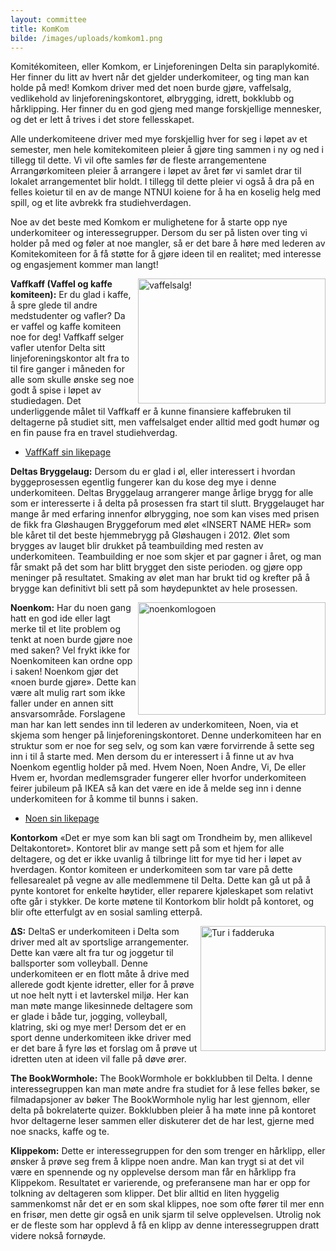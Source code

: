 ```yaml
---
layout: committee
title: KomKom
bilde: /images/uploads/komkom1.png
---
```

Komitékomiteen, eller Komkom, er Linjeforeningen Delta sin paraplykomité. Her finner du litt av hvert når det gjelder underkomiteer, og ting man kan holde på med! Komkom driver med det noen burde gjøre, vaffelsalg, vedlikehold av linjeforeningskontoret, ølbrygging, idrett, bokklubb og hårklipping. Her finner du en god gjeng med mange forskjellige mennesker, og det er lett å trives i det store fellesskapet.

Alle underkomiteene driver med mye forskjellig hver for seg i løpet av et semester, men hele komitekomiteen pleier å gjøre ting sammen i ny og ned i tillegg til dette. Vi vil ofte samles før de fleste arrangementene Arrangørkomiteen pleier å arrangere i løpet av året før vi samlet drar til lokalet arrangementet blir holdt. I tillegg til dette pleier vi også å dra på en felles koietur til en av de mange NTNUI koiene for å ha en koselig helg med spill, og et lite avbrekk fra studiehverdagen.

Noe av det beste med Komkom er mulighetene for å starte opp nye underkomiteer og interessegrupper. Dersom du ser på listen over ting vi holder på med og føler at noe mangler, så er det bare å høre med lederen av Komitekomiteen for å få støtte for å gjøre ideen til en realitet; med interesse og engasjement kommer man langt!

<img src="/images/uploads/vaffkaff.jpeg" width="300" height="200" align="right" title="vaffelsalg!">

**Vaffkaff (Vaffel og kaffe komiteen):**
Er du glad i kaffe, å spre glede til andre medstudenter og vafler? Da er vaffel og kaffe komiteen noe for deg! Vaffkaff selger vafler utenfor Delta sitt linjeforeningskontor alt fra to til fire ganger i måneden for alle som skulle ønske seg noe godt å spise i løpet av studiedagen. Det underliggende målet til Vaffkaff er å kunne finansiere kaffebruken til deltagerne på studiet sitt, men vaffelsalget ender alltid med godt humør og en fin pause fra en travel studiehverdag.

* [VaffKaff sin likepage](https://www.facebook.com/VaffKaffDelta)

**Deltas Bryggelaug:**
Dersom du er glad i øl, eller interessert i hvordan byggeprosessen egentlig fungerer kan du kose deg mye i denne underkomiteen. Deltas Bryggelaug arrangerer mange årlige brygg for alle som er interesserte i å delta på prosessen fra start til slutt. Bryggelauget har mange år med erfaring innenfor ølbrygging, noe som kan vises med prisen de fikk fra Gløshaugen Bryggeforum med ølet «INSERT NAME HER» som ble kåret til det beste hjemmebrygg på Gløshaugen i 2012. Ølet som brygges av lauget blir drukket på teambuilding med resten av underkomiteen. Teambuilding er noe som skjer et par gagner i året, og man får smakt på det som har blitt brygget den siste perioden. og gjøre opp meninger på resultatet. Smaking av ølet man har brukt tid og krefter på å brygge kan definitivt bli sett på som høydepunktet av hele prosessen. 


<img src="/images/uploads/noenkom.jpeg" width="300" height="180" align="right" title="noenkomlogoen">

**Noenkom:**
Har du noen gang hatt en god ide eller lagt merke til et lite problem og tenkt at noen burde gjøre noe med saken? Vel frykt ikke for Noenkomiteen kan ordne opp i saken! Noenkom gjør det «noen burde gjøre». Dette kan være alt mulig rart som ikke faller under en annen sitt ansvarsområde. Forslagene man har kan lett sendes inn til lederen av underkomiteen, Noen, via et skjema som henger på linjeforeningskontoret. Denne underkomiteen har en struktur som er noe for seg selv, og som kan være forvirrende å sette seg inn i til å starte med. Men dersom du er interessert i å finne ut av hva Noenkom egentlig holder på med. Hvem Noen, Noen Andre, Vi, De eller Hvem er, hvordan medlemsgrader fungerer eller hvorfor underkomiteen feirer jubileum på IKEA så kan det være en ide å melde seg inn i denne underkomiteen for å komme til bunns i saken.

* [Noen sin likepage](https://www.facebook.com/NoenKom)

**Kontorkom**
«Det er mye som kan bli sagt om Trondheim by, men allikevel Deltakontoret». Kontoret blir av mange sett på som et hjem for alle deltagere, og det er ikke uvanlig å tilbringe litt for mye tid her i løpet av hverdagen. Kontor komiteen er underkomiteen som tar vare på dette fellesarealet på vegne av alle medlemmene til Delta. Dette kan gå ut på å pynte kontoret for enkelte høytider, eller reparere kjøleskapet som relativt ofte går i stykker. De korte møtene til Kontorkom blir holdt på kontoret, og blir ofte etterfulgt av en sosial samling etterpå.

<img src="/images/uploads/turkom.jpg" widtg="300" height="200" align="right" title="Tur i fadderuka">

**ΔS:**
DeltaS er underkomiteen i Delta som driver med alt av sportslige arrangementer. Dette kan være alt fra tur og joggetur til ballsporter som volleyball. Denne underkomiteen er en flott måte å drive med allerede godt kjente idretter, eller for å prøve ut noe helt nytt i et lavterskel miljø. Her kan man møte mange likesinnede deltagere som er glade i både tur, jogging, volleyball, klatring, ski og mye mer! Dersom det er en sport denne underkomiteen ikke driver med er det bare å fyre løs et forslag om å prøve ut idretten uten at ideen vil falle på døve ører.

**The BookWormhole:**
The BookWormhole er bokklubben til Delta. I denne interessegruppen kan man møte andre fra studiet for å lese felles bøker, se filmadapsjoner av bøker The BookWormhole nylig har lest gjennom, eller delta på bokrelaterte quizer. Bokklubben pleier å ha møte inne på kontoret hvor deltagerne leser sammen eller diskuterer det de har lest, gjerne med noe snacks, kaffe og te.

**Klippekom:**
Dette er interessegruppen for den som trenger en hårklipp, eller ønsker å prøve seg frem å klippe noen andre. Man kan trygt si at det vil være en spennende og ny opplevelse dersom man får en hårklipp fra Klippekom. Resultatet er varierende, og preferansene man har er opp for tolkning av deltageren som klipper. Det blir alltid en liten hyggelig sammenkomst når det er en som skal klippes, noe som ofte fører til mer enn en frisør, men dette gir også en unik sjarm til selve opplevelsen. Utrolig nok er de fleste som har opplevd å få en klipp av denne interessegruppen dratt videre nokså fornøyde.